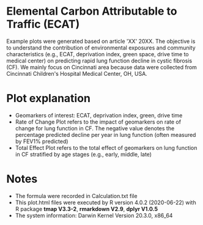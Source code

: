 # Elemental Carbon Attributable to Traffic (ECAT)

Example plots were generated based on article 'XX' 20XX. The objective is to understand the contribution of environmental exposures and community characteristics (e.g., ECAT, deprivation index, green space, drive time to medical center) on predicting rapid lung function decline in cystic fibrosis (CF). We mainly focus on Cincinnati area because data were collected from Cincinnati Children's Hospital Medical Center, OH, USA. 

# Plot explanation

* Geomarkers of interest: ECAT, deprivation index, green, drive time
* Rate of Change Plot refers to the impact of geomarkers on rate of change for lung function in CF. The negative value denotes the percentage predicted decline per year in lung function (often measured by FEV1% predicted)
* Total Effect Plot refers to the total effect of geomarkers on lung function in CF stratified by age stages (e.g., early, middle, late)

# Notes
* The formula were recorded in Calculation.txt file
* This plot.html files were executed by R version 4.0.2 (2020-06-22) with R package **tmap V3.3-2**, **rmarkdown V2.9**, **dplyr V1.0.5**
* The system information: Darwin Kernel Version 20.3.0, x86_64


